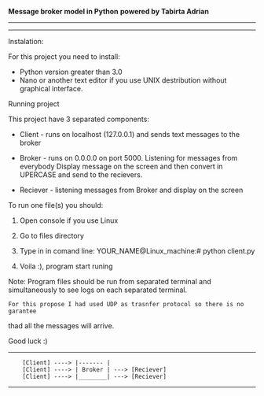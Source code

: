**Message broker model in Python**
**powered by Tabirta Adrian** 

_____________________________________________________________________________

____________________________________________________________________________
Instalation: 

For this project you need to install:
 - Python version greater than 3.0 
 - Nano or another text editor if you use UNIX destribution without 
   graphical interface. 

Running project

This project have 3 separated components:

* Client - runs on localhost (127.0.0.1) and sends text messages to the broker  

* Broker - runs on 0.0.0.0 on port 5000. Listening for messages from everybody
	   Display message on the screen and then convert in UPERCASE and
	   send to the recievers.

* Reciever - listening messages from Broker and display on the screen

To run one file(s) you should: 

1. Open console if you use Linux

2. Go to files directory

3. Type in in comand line: YOUR_NAME@Linux_machine:# python client.py

4. Voila :), program start runing

Note: 
	Program files should be run from separated terminal and simultaneously
to see logs on each separated terminal.

	For this propose I had used UDP as trasnfer protocol so there is no garantee 
thad all the messages will arrive.

Good luck :)

________________________________________________________________________

        [Client] ----> |------- |
        [Client] ----> | Broker | ---> [Reciever]
        [Client] ----> |________| ---> [Reciever]
_________________________________________________________________________

 


